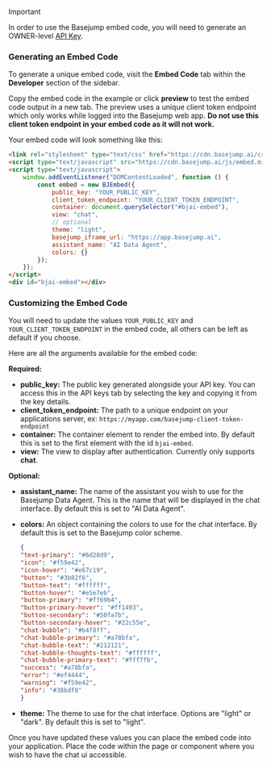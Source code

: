 > [!important]
> In order to use the Basejump embed code, you will need to generate an OWNER-level [API Key](/sidebar-options/owner-options/api-keys.md).

### Generating an Embed Code

To generate a unique embed code, visit the **Embed Code** tab within the **Developer** section of the sidebar.

Copy the embed code in the example or click **preview** to test the embed code output in a new tab. The preview uses a unique client token endpoint which only works while logged into the Basejump web app. **Do not use this client token endpoint in your embed code as it will not work.**

Your embed code will look something like this:

```html ~Example embed code:~
<link rel="stylesheet" type="text/css" href="https://cdn.basejump.ai/css/embed.min.css" />
<script type="text/javascript" src="https://cdn.basejump.ai/js/embed.min.js"></script>
<script type="text/javascript">
    window.addEventListener("DOMContentLoaded", function () {
        const embed = new BJEmbed({
            public_key: "YOUR_PUBLIC_KEY",
            client_token_endpoint: "YOUR_CLIENT_TOKEN_ENDPOINT",
            container: document.querySelector("#bjai-embed"),
            view: "chat",
            // optional
            theme: "light",
            basejump_iframe_url: "https://app.basejump.ai",
            assistant_name: "AI Data Agent",
            colors: {}
        });
    });
</script>
<div id="bjai-embed"></div>
```

### Customizing the Embed Code

You will need to update the values `YOUR_PUBLIC_KEY` and `YOUR_CLIENT_TOKEN_ENDPOINT` in the embed code, all others can be left as default if you choose.

Here are all the arguments available for the embed code:

**Required:**

* **public_key:** The public key generated alongside your API key. You can access this in the API keys tab by selecting the key and copying it from the key details.
* **client_token_endpoint:** The path to a unique endpoint on your applications server, ex: `https://myapp.com/basejump-client-token-endpoint`
* **container:** The container element to render the embed into. By default this is set to the first element with the id `bjai-embed`.
* **view:** The view to display after authentication. Currently only supports **chat**.

**Optional:**

* **assistant_name:** The name of the assistant you wish to use for the Basejump Data Agent. This is the name that will be displayed in the chat interface. By default this is set to "AI Data Agent".
* **colors:** An object containing the colors to use for the chat interface. By default this is set to the Basejump color scheme.

    ```json ~Example colors object:~
    {
    "text-primary": "#6d28d9",
    "icon": "#f59e42",
    "icon-hover": "#e67c19",
    "button": "#3b82f6",
    "button-text": "#ffffff",
    "button-hover": "#e5e7eb",
    "button-primary": "#ff69b4",
    "button-primary-hover": "#ff1493",
    "button-secondary": "#50fa7b",
    "button-secondary-hover": "#22c55e",
    "chat-bubble": "#b4f8ff",
    "chat-bubble-primary": "#a78bfa",
    "chat-bubble-text": "#212121",
    "chat-bubble-thoughts-text": "#ffffff",
    "chat-bubble-primary-text": "#fff7fb",
    "success": "#a78bfa",
    "error": "#ef4444",
    "warning": "#f59e42",
    "info": "#38bdf8"
    }
    ```

* **theme:** The theme to use for the chat interface. Options are "light" or "dark". By default this is set to "light".

Once you have updated these values you can place the embed code into your application. Place the code within the page or component where you wish to have the chat ui accessible. 
